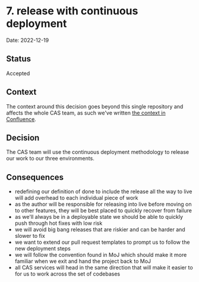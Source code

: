# 7. release with continuous deployment

Date: 2022-12-19

## Status

Accepted

## Context

The context around this decision goes beyond this single repository and affects
the whole CAS team, as such we've written [the context in Confluence](https://dsdmoj.atlassian.net/wiki/spaces/AP/pages/4247847062/Release+process).

## Decision

The CAS team will use the continuous deployment methodology to release our work
to our three environments.

## Consequences

- redefining our definition of done to include the release all the way to live
  will add overhead to each individual piece of work
- as the author will be responsible for releasing into live before moving on to
  other features, they will be best placed to quickly recover from failure
- as we'll always be in a deployable state we should be able to quickly push
  through hot fixes with low risk
- we will avoid big bang releases that are riskier and can be harder and slower
  to fix
- we want to extend our pull request templates to prompt us to follow the new
  deployment steps
- we will follow the convention found in MoJ which should make it more familiar
  when we exit and hand the project back to MoJ
- all CAS services will head in the same direction that will make it easier to
  for us to work across the set of codebases
